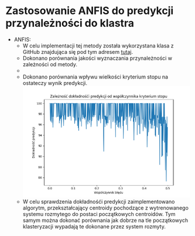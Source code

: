 # Zastosowanie ANFIS do predykcji przynależności do klastra

- ANFIS:
    - W celu implementacji tej metody została wykorzystana klasa z GitHub znajdująca się pod tym adresem [tutaj](https://github.com/tiagoCuervo/TensorANFIS).
    - Dokonano porównania jakości wyznaczania przynależności w zależności od metody.
    - 
    - Dokonano porównania wpływu wielkości kryterium stopu na ostateczy wynik predykcji. 
    ![Kryterium stopu](predykcjaerror.png)
    - W celu sprawdzenia dokładnośći predykcji zaimplementowano algorytm, przekształcający centroidy pochodzące z wytrenowanego systemu rozmytego do postaci początkowych centroidów. Tym samym można dokonać porównania jak dobrze na tle początkowych klasteryzacji wypadają te dokonane przez system rozmyty.
    



